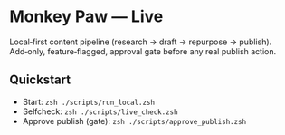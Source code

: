 # Monkey Paw — Live

Local‑first content pipeline (research → draft → repurpose → publish).
Add‑only, feature‑flagged, approval gate before any real publish action.

## Quickstart
- Start: `zsh ./scripts/run_local.zsh`
- Selfcheck: `zsh ./scripts/live_check.zsh`
- Approve publish (gate): `zsh ./scripts/approve_publish.zsh`
